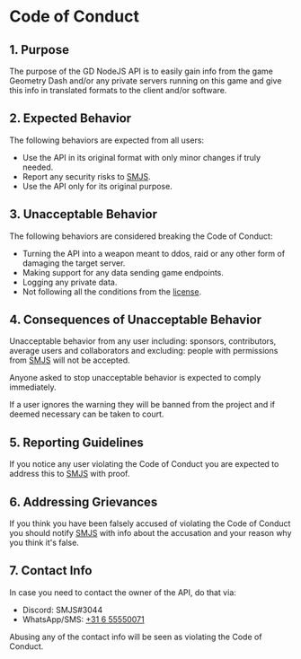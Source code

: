 # Code of Conduct
## 1. Purpose
The purpose of the GD NodeJS API is to easily gain info from the game Geometry Dash and/or any private servers running on this game and give this info in translated formats to the client and/or software.

## 2. Expected Behavior
The following behaviors are expected from all users:

* Use the API in its original format with only minor changes if truly needed.
* Report any security risks to [SMJS](https://github.com/SMJSGaming).
* Use the API only for its original purpose.

## 3. Unacceptable Behavior
The following behaviors are considered breaking the Code of Conduct:

* Turning the API into a weapon meant to ddos, raid or any other form of damaging the target server.
* Making support for any data sending game endpoints.
* Logging any private data.
* Not following all the conditions from the [license](https://github.com/SMJSGaming/GD-NodeJS-API/blob/master/LICENSE).

## 4. Consequences of Unacceptable Behavior
Unacceptable behavior from any user including: sponsors, contributors, average users and collaborators and excluding: people with permissions from [SMJS](https://github.com/SMJSGaming) will not be accepted.  

Anyone asked to stop unacceptable behavior is expected to comply immediately.  

If a user ignores the warning they will be banned from the project and if deemed necessary can be taken to court.

## 5. Reporting Guidelines
If you notice any user violating the Code of Conduct you are expected to address this to [SMJS](https://github.com/SMJSGaming) with proof.

## 6. Addressing Grievances
If you think you have been falsely accused of violating the Code of Conduct you should notify [SMJS](https://github.com/SMJSGaming) with info about the accusation and your reason why you think it's false.

## 7. Contact Info
In case you need to contact the owner of the API, do that via:

* Discord: SMJS#3044
* WhatsApp/SMS: [+31 6 55550071](tel:+31655550071)

Abusing any of the contact info will be seen as violating the Code of Conduct.
